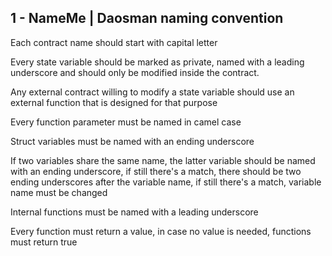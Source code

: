 ## 1 - NameMe | Daosman naming convention

Each contract name should start with capital letter

Every state variable should be marked as private, 
named with a leading underscore and should only be modified
inside the contract. 

Any external contract willing to modify a state variable 
should use an external function that is designed for that purpose

Every function parameter must be named in camel case

Struct variables must be named with an ending underscore 

If two variables share the same name, the latter variable should be named with 
an ending underscore, if still there's a match, there should be two ending 
underscores after the variable name, if still there's a match, variable name 
must be changed

Internal functions must be named with a leading underscore 

Every function must return a value, in case no value is needed, functions 
must return true

